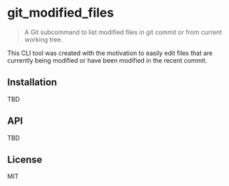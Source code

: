 # git_modified_files

>A Git subcommand to list modified files in git commit or from current working tree.

This CLI tool was created with the motivation to easily edit files that are currently being modified or have been modified in the recent commit.

## Installation

TBD

## API

TBD

## License

MIT
